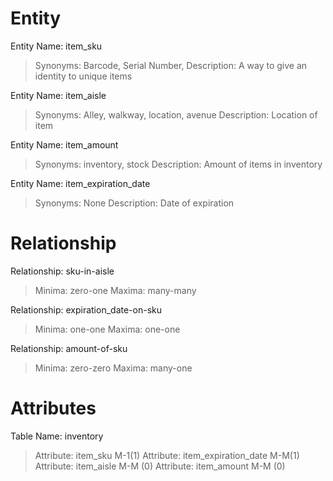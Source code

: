 <h1> Entity </h1>
  
  Entity Name: item_sku
  > Synonyms: Barcode, Serial Number, 
  > Description: A way to give an identity to unique items

  Entity Name: item_aisle
  > Synonyms: Alley, walkway, location, avenue 
  > Description: Location of item

  Entity Name: item_amount
  > Synonyms: inventory, stock 
  > Description: Amount of items in inventory
  
  Entity Name: item_expiration_date
  > Synonyms: None 
  > Description: Date of expiration

<h1> Relationship </h1>

  Relationship: sku-in-aisle
  > Minima: zero-one
  > Maxima: many-many

  Relationship: expiration_date-on-sku
  > Minima: one-one
  > Maxima: one-one

  Relationship: amount-of-sku
  > Minima: zero-zero
  > Maxima: many-one
 
 <h1> Attributes </h1>
 
  Table Name: inventory
  > Attribute: item_sku M-1(1)
  > Attribute: item_expiration_date  M-M(1)
  > Attribute: item_aisle M-M (0)
  > Attribute: item_amount M-M (0)
